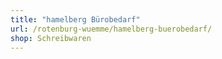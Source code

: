 ```yaml
---
title: "hamelberg Bürobedarf"
url: /rotenburg-wuemme/hamelberg-buerobedarf/
shop: Schreibwaren
---
```

